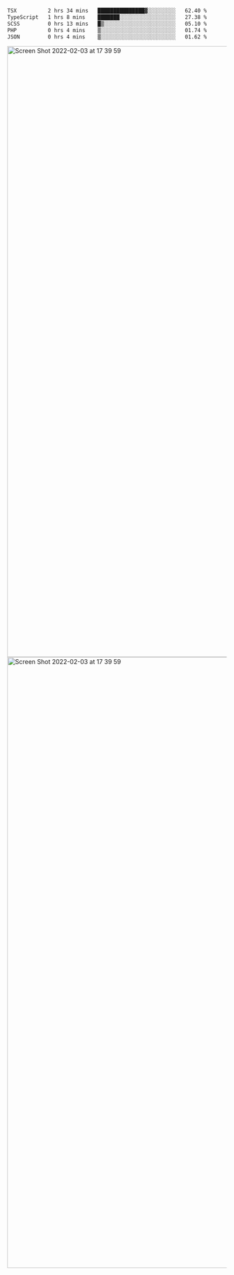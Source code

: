 <!--START_SECTION:waka-->

```txt
TSX          2 hrs 34 mins   ███████████████▓░░░░░░░░░   62.40 %
TypeScript   1 hrs 8 mins    ███████░░░░░░░░░░░░░░░░░░   27.38 %
SCSS         0 hrs 13 mins   █▒░░░░░░░░░░░░░░░░░░░░░░░   05.10 %
PHP          0 hrs 4 mins    ▒░░░░░░░░░░░░░░░░░░░░░░░░   01.74 %
JSON         0 hrs 4 mins    ▒░░░░░░░░░░░░░░░░░░░░░░░░   01.62 %
```

<!--END_SECTION:waka-->

<img width="1400" alt="Screen Shot 2022-02-03 at 17 39 59" src="https://user-images.githubusercontent.com/45716542/152387304-f2b60485-53a6-4f4b-a818-5cefb1b0c0ae.png">
<img width="1400" alt="Screen Shot 2022-02-03 at 17 39 59" src="https://user-images.githubusercontent.com/45716542/152387273-ea5cdf21-2a45-44da-8bef-00c1763b1d42.png">
